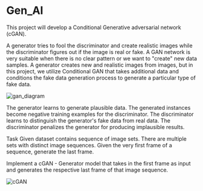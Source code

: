 # Gen_AI

This project will develop a Conditional Generative adversarial network (cGAN).

A generator tries to fool the discriminator and create realistic images while the discriminator figures out if the image is real or fake. A GAN network is very suitable when there is no clear pattern or we want to "create" new data samples. A generator creates new and realistic images from images, but in this project, we utilize Conditional GAN that takes additional data and conditions the fake data generation process to generate a particular type of fake data.

![gan_diagram](https://github.com/Mabinuv/GenAI_Proj---Using-Conditional-GAN/assets/117342411/4b70d77a-e89f-4532-9eba-a6031f1e539d)


The generator learns to generate plausible data. The generated instances become negative training examples for the discriminator.
The discriminator learns to distinguish the generator's fake data from real data. The discriminator penalizes the generator for producing implausible results.


Task
Given dataset contains sequence of image sets. There are multiple sets with distinct image sequences. Given the very first frame of a sequence, generate the last frame.

Implement a cGAN - Generator model that takes in the first frame as input and generates the respective last frame of that image sequence.



![cGAN](https://github.com/user-attachments/assets/33863d18-1818-4902-ab5f-c62d340fdd70)

